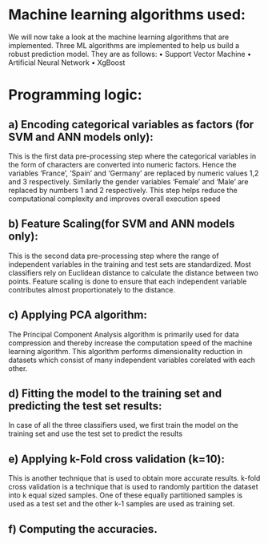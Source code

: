# Machine learning algorithms used:
We will now take a look at the machine learning algorithms that are implemented. Three ML algorithms are implemented to help us build a robust prediction model. They are as follows:
•	Support Vector Machine
•	Artificial Neural Network
•	XgBoost



# Programming logic:
## a)	Encoding categorical variables as factors (for SVM and ANN models only):
This is the first data pre-processing step where the categorical variables in the form of characters are converted into numeric factors. Hence the variables ‘France’, ‘Spain’ and ‘Germany’ are replaced by numeric values 1,2 and 3 respectively. Similarly the gender variables ‘Female’ and ‘Male’ are replaced by numbers 1 and 2 respectively. This step helps reduce the computational complexity and improves overall execution speed

## b)	Feature Scaling(for SVM and ANN models only): 
This is the second data pre-processing step where the range of independent variables in the training and test sets are standardized. Most classifiers rely on Euclidean distance to calculate the distance between two points. Feature scaling is done to ensure that each independent variable contributes almost proportionately to the distance.

## c)	Applying PCA algorithm:
The Principal Component Analysis algorithm is primarily used for data compression and thereby increase the computation speed of the machine learning algorithm. This algorithm performs dimensionality reduction in datasets which consist of many independent variables corelated with each other. 

## d)	Fitting the model to the training set and predicting the test set results:
In case of all the three classifiers used, we first train the model on the training set and use the test set to predict the results

## e)	Applying k-Fold cross validation (k=10):
This is another technique that is used to obtain more accurate results. k-fold cross validation is a technique that is used to randomly partition the dataset into k equal sized samples. One of these equally partitioned samples is used as a test set and the other k-1 samples are used as training set.
## f)	Computing the accuracies.
